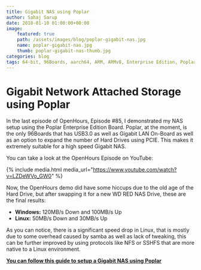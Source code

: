 ```yaml
---
title: Gigabit NAS using Poplar
author: Sahaj Sarup
date: 2018-01-10 01:00:00+00:00
image:
    featured: true
    path: /assets/images/blog/poplar-gigabit-nas.jpg
    name: poplar-gigabit-nas.jpg
    thumb: poplar-gigabit-nas-thumb.jpg
categories: blog
tags: 64-bit, 96Boards, aarch64, ARM, ARMv8, Enterprise Edition, Poplar, Linaro, Linux, gigabit, nas, arm64, aarch64
---
```


# Gigabit Network Attached Storage using Poplar

In the last episode of OpenHours, Episode #85, I demonstrated my NAS setup using the Poplar Enterprise Edition Board. Poplar, at the moment, is the only 96Boards that has USB3.0 as well as Gigabit LAN On-Board as well as an option to expand the number of Hard Drives using PCIE. This makes it extremely suitable for a high speed Gigabit NAS.

You can take a look at the OpenHours Episode on YouTube:

{% include media.html media_url="https://www.youtube.com/watch?v=LZDeWVo_GW0" %}

Now, the OpenHours demo did have some hiccups due to the old age of the Hard Drive, but after swapping it for a new WD RED NAS Drive, these are the final results:
- **Windows:** 120MB/s Down and 100MB/s Up
- **Linux:** 50MB/s Down and 30MB/s Up

As you can notice, there is a significant speed drop in Linux, that is mostly due to some overhead caused by samba as well as lack of tweaking, this can be further improved by using protocols like NFS or SSHFS that are more native to a Linux environment.

[**You can follow this guide to setup a Gigabit NAS using Poplar**](https://github.com/96boards/documentation/blob/master/EnterpriseEdition/Poplar/Guides/gigabit-nas.md)
